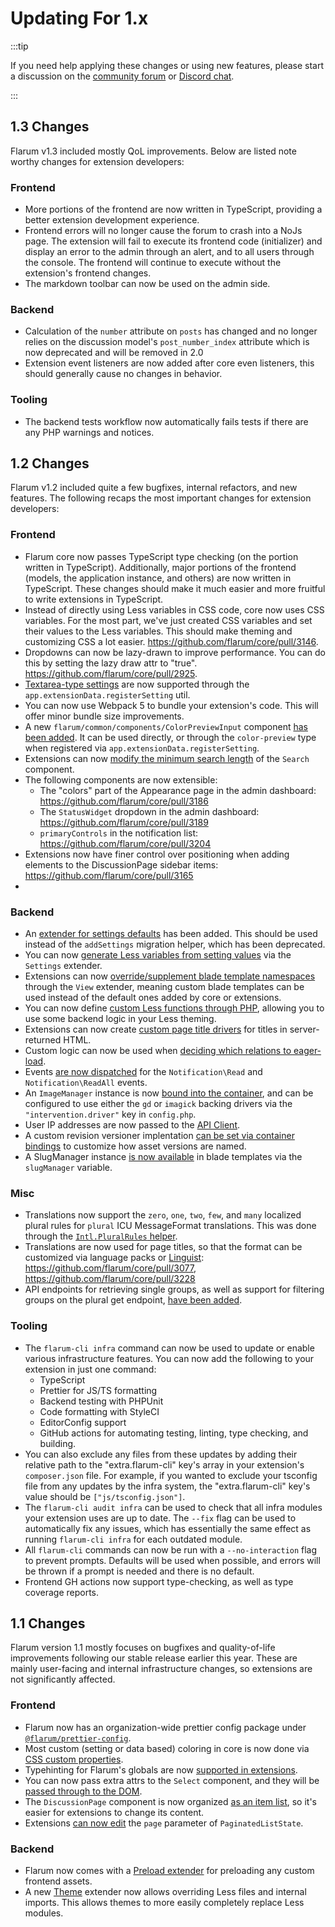 # Updating For 1.x

:::tip

If you need help applying these changes or using new features, please start a discussion on the [community forum](https://discuss.flarum.org/t/extensibility) or [Discord chat](https://flarum.org/discord/).

:::

## 1.3 Changes

Flarum v1.3 included mostly QoL improvements. Below are listed note worthy changes for extension developers:

### Frontend

- More portions of the frontend are now written in TypeScript, providing a better extension development experience.
- Frontend errors will no longer cause the forum to crash into a NoJs page. The extension will fail to execute its frontend code (initializer) and display an error to the admin through an alert, and to all users through the console. The frontend will continue to execute without the extension's frontend changes.
- The markdown toolbar can now be used on the admin side.

### Backend

- Calculation of the `number` attribute on `posts` has changed and no longer relies on the discussion model's `post_number_index` attribute which is now deprecated and will be removed in 2.0
- Extension event listeners are now added after core even listeners, this should generally cause no changes in behavior.

### Tooling

- The backend tests workflow now automatically fails tests if there are any PHP warnings and notices.

## 1.2 Changes

Flarum v1.2 included quite a few bugfixes, internal refactors, and new features. The following recaps the most important changes for extension developers:

### Frontend

- Flarum core now passes TypeScript type checking (on the portion written in TypeScript). Additionally, major portions of the frontend (models, the application instance, and others) are now written in TypeScript. These changes should make it much easier and more fruitful to write extensions in TypeScript.
- Instead of directly using Less variables in CSS code, core now uses CSS variables. For the most part, we've just created CSS variables and set their values to the Less variables. This should make theming and customizing CSS a lot easier. https://github.com/flarum/core/pull/3146.
- Dropdowns can now be lazy-drawn to improve performance. You can do this by setting the lazy draw attr to "true". https://github.com/flarum/core/pull/2925.
- [Textarea-type settings](https://github.com/flarum/core/pull/3141) are now supported through the `app.extensionData.registerSetting` util.
- You can now use Webpack 5 to bundle your extension's code. This will offer minor bundle size improvements.
- A new `flarum/common/components/ColorPreviewInput` component [has been added](https://github.com/flarum/core/pull/3140). It can be used directly, or through the `color-preview` type when registered via `app.extensionData.registerSetting`.
- Extensions can now [modify the minimum search length](https://github.com/flarum/core/pull/3130) of the `Search` component.
- The following components are now extensible:
  - The "colors" part of the Appearance page in the admin dashboard: https://github.com/flarum/core/pull/3186
  - The `StatusWidget` dropdown in the admin dashboard: https://github.com/flarum/core/pull/3189
  - `primaryControls` in the notification list: https://github.com/flarum/core/pull/3204
- Extensions now have finer control over positioning when adding elements to the DiscussionPage sidebar items: https://github.com/flarum/core/pull/3165
-

### Backend

- An [extender for settings defaults](https://github.com/flarum/core/pull/3127) has been added. This should be used instead of the `addSettings` migration helper, which has been deprecated.
- You can now [generate Less variables from setting values](https://github.com/flarum/core/pull/3011) via the `Settings` extender.
- Extensions can now [override/supplement blade template namespaces](https://github.com/flarum/core/pull/3167) through the `View` extender, meaning custom blade templates can be used instead of the default ones added by core or extensions.
- You can now define [custom Less functions through PHP](https://github.com/flarum/core/pull/3190), allowing you to use some backend logic in your Less theming.
- Extensions can now create [custom page title drivers](https://github.com/flarum/core/pull/3109/files) for titles in server-returned HTML.
- Custom logic can now be used when [deciding which relations to eager-load](https://github.com/flarum/core/pull/3116).
- Events [are now dispatched](https://github.com/flarum/core/pull/3203) for the `Notification\Read` and `Notification\ReadAll` events.
- An `ImageManager` instance is now [bound into the container](https://github.com/flarum/core/pull/3195), and can be configured to use either the `gd` or `imagick` backing drivers via the `"intervention.driver"` key in `config.php`.
- User IP addresses are now passed to the [API Client](https://github.com/flarum/core/pull/3124).
- A custom revision versioner implentation [can be set via container bindings](https://github.com/flarum/core/pull/3183) to customize how asset versions are named.
- A SlugManager instance [is now available](https://github.com/flarum/core/pull/3194) in blade templates via the `slugManager` variable.

### Misc

- Translations now support the `zero`, `one`, `two`, `few`, and `many` localized plural rules for `plural` ICU MessageFormat translations. This was done through the [`Intl.PluralRules` helper](https://github.com/flarum/core/issues/3072).
- Translations are now used for page titles, so that the format can be customized via language packs or [Linguist](https://discuss.flarum.org/d/7026-linguist-customize-translations-with-ease): https://github.com/flarum/core/pull/3077, https://github.com/flarum/core/pull/3228
- API endpoints for retrieving single groups, as well as support for filtering groups on the plural get endpoint, [have been added](https://github.com/flarum/core/pull/3084).


### Tooling


- The `flarum-cli infra` command can now be used to update or enable various infrastructure features. You can now add the following to your extension in just one command:
  - TypeScript
  - Prettier for JS/TS formatting
  - Backend testing with PHPUnit
  - Code formatting with StyleCI
  - EditorConfig support
  - GitHub actions for automating testing, linting, type checking, and building.
- You can also exclude any files from these updates by adding their relative path to the "extra.flarum-cli" key's array in your extension's `composer.json` file. For example, if you wanted to exclude your tsconfig file from any updates by the infra system, the "extra.flarum-cli" key's value should be `["js/tsconfig.json"]`.
- The `flarum-cli audit infra` can be used to check that all infra modules your extension uses are up to date. The `--fix` flag can be used to automatically fix any issues, which has essentially the same effect as running `flarum-cli infra` for each outdated module.
- All `flarum-cli` commands can now be run with a `--no-interaction` flag to prevent prompts. Defaults will be used when possible, and errors will be thrown if a prompt is needed and there is no default.
- Frontend GH actions now support type-checking, as well as type coverage reports.

## 1.1 Changes

Flarum version 1.1 mostly focuses on bugfixes and quality-of-life improvements following our stable release earlier this year. These are mainly user-facing and internal infrastructure changes, so extensions are not significantly affected.

### Frontend

- Flarum now has an organization-wide prettier config package under [`@flarum/prettier-config`](https://github.com/flarum/prettier-config).
- Most custom (setting or data based) coloring in core is now done via [CSS custom properties](https://github.com/flarum/core/pull/3001).
- Typehinting for Flarum's globals are now [supported in extensions](https://github.com/flarum/core/pull/2992).
- You can now pass extra attrs to the `Select` component, and they will be [passed through to the DOM](https://github.com/flarum/core/pull/2959).
- The `DiscussionPage` component is now organized [as an item list](https://github.com/flarum/core/pull/3004), so it's easier for extensions to change its content.
- Extensions [can now edit](https://github.com/flarum/core/pull/2935) the `page` parameter of `PaginatedListState`.

### Backend

- Flarum now comes with a [Preload extender](https://github.com/flarum/core/pull/3057) for preloading any custom frontend assets.
- A new [Theme](https://github.com/flarum/core/pull/3008) extender now allows overriding Less files and internal imports. This allows themes to more easily completely replace Less modules.
